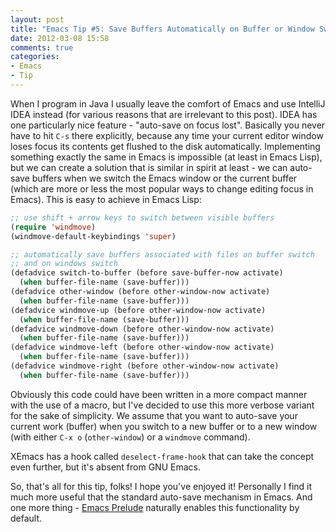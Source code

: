 ```yaml
---
layout: post
title: "Emacs Tip #5: Save Buffers Automatically on Buffer or Window Switch"
date: 2012-03-08 15:58
comments: true
categories:
- Emacs
- Tip
---
```


When I program in Java I usually leave the comfort of Emacs and use
IntelliJ IDEA instead (for various reasons that are irrelevant to this
post). IDEA has one particularly nice feature - "auto-save on focus
lost". Basically you never have to hit `C-s` there explicitly, because
any time your current editor window loses focus its contents get
flushed to the disk automatically. Implementing something exactly the
same in Emacs is impossible (at least in Emacs Lisp), but we can
create a solution that is similar in spirit at least - we can
auto-save buffers when we switch the Emacs window or the current
buffer (which are more or less the most popular ways to change editing
focus in Emacs). This is easy to achieve in Emacs Lisp:

```cl
;; use shift + arrow keys to switch between visible buffers
(require 'windmove)
(windmove-default-keybindings 'super)

;; automatically save buffers associated with files on buffer switch
;; and on windows switch
(defadvice switch-to-buffer (before save-buffer-now activate)
  (when buffer-file-name (save-buffer)))
(defadvice other-window (before other-window-now activate)
  (when buffer-file-name (save-buffer)))
(defadvice windmove-up (before other-window-now activate)
  (when buffer-file-name (save-buffer)))
(defadvice windmove-down (before other-window-now activate)
  (when buffer-file-name (save-buffer)))
(defadvice windmove-left (before other-window-now activate)
  (when buffer-file-name (save-buffer)))
(defadvice windmove-right (before other-window-now activate)
  (when buffer-file-name (save-buffer)))
```

Obviously this code could have been written in a more compact manner
with the use of a macro, but I've decided to use this more verbose
variant for the sake of simplicity. We assume that you want to
auto-save your current work (buffer) when you switch to a new buffer
or to a new window (with either `C-x o` (`other-window`) or a
`windmove` command).

XEmacs has a hook called `deselect-frame-hook` that can take the
concept even further, but it's absent from GNU Emacs.

So, that's all for this tip, folks! I hope you've enjoyed it!
Personally I find it much more useful that the standard auto-save
mechanism in Emacs. And one more thing -
[Emacs Prelude](https://github.com/bbatsov/prelude) naturally
enables this functionality by default.
